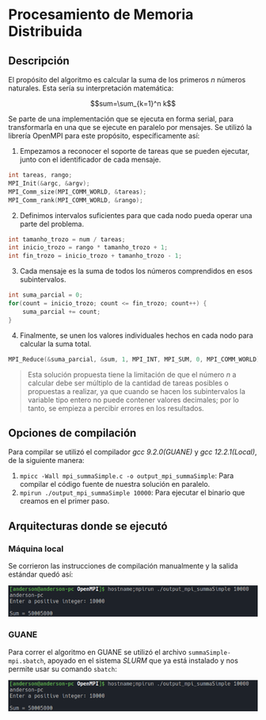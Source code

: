 # Procesamiento de Memoria Distribuida

## Descripción
El propósito del algoritmo es calcular la suma de los primeros *n* números naturales. Esta sería su 
interpretación matemática:

```math
sum=\sum_{k=1}^n k
```

Se parte de una implementación que se ejecuta en forma serial, para transformarla en una que se ejecute en 
paralelo por mensajes. Se utilizó la librería OpenMPI para este propósito, específicamente así:

1. Empezamos a reconocer el soporte de tareas que se pueden ejecutar, junto con el identificador de 
cada mensaje.
```c
int tareas, rango;
MPI_Init(&argc, &argv);
MPI_Comm_size(MPI_COMM_WORLD, &tareas);
MPI_Comm_rank(MPI_COMM_WORLD, &rango);
```

2. Definimos intervalos suficientes para que cada nodo pueda operar una parte del problema.
```c
int tamanho_trozo = num / tareas;
int inicio_trozo = rango * tamanho_trozo + 1;
int fin_trozo = inicio_trozo + tamanho_trozo - 1;
```

3. Cada mensaje es la suma de todos los números comprendidos en esos subintervalos.
```c
int suma_parcial = 0;
for(count = inicio_trozo; count <= fin_trozo; count++) {
    suma_parcial += count;
}
```

4. Finalmente, se unen los valores individuales hechos en cada nodo para calcular la suma total.
```c
MPI_Reduce(&suma_parcial, &sum, 1, MPI_INT, MPI_SUM, 0, MPI_COMM_WORLD);
```

> Esta solución propuesta tiene la limitación de que el número *n* a calcular debe ser múltiplo 
de la cantidad de tareas posibles o propuestas a realizar, ya que cuando se hacen los subintervalos 
la variable tipo entero no puede contener valores decimales; por lo tanto, se empieza a percibir 
errores en los resultados.

## Opciones de compilación
Para compilar se utilizó el compilador *gcc 9.2.0(GUANE)* y *gcc 12.2.1(Local)*, de la siguiente 
manera:
1. `mpicc -Wall mpi_summaSimple.c -o output_mpi_summaSimple`: Para compilar el código fuente de nuestra 
solución en paralelo.
2. `mpirun ./output_mpi_summaSimple 10000`: Para ejecutar el binario que creamos en el primer paso.

## Arquitecturas donde se ejecutó
### Máquina local
Se corrieron las instrucciones de compilación manualmente y la salida estándar quedó así:

![Ejecución en local](./recursos/local.png)

### GUANE
Para correr el algoritmo en GUANE se utilizó el archivo `summaSimple-mpi.sbatch`, apoyado en el 
sistema *SLURM* que ya está instalado y nos permite usar su comando `sbatch`:

![Ejecución en GUANE](./recursos/local.png)


